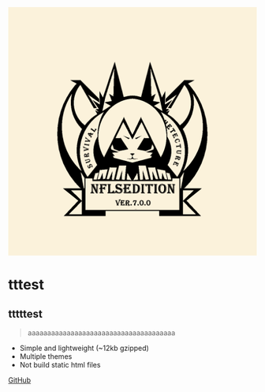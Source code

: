 ![logo](page/icon.svg)
# tttest
## tttttest
> aaaaaaaaaaaaaaaaaaaaaaaaaaaaaaaaaaaaaa

* Simple and lightweight (~12kb gzipped)
* Multiple themes
* Not build static html files

[GitHub](https://github.com/kyomotoi/wiki/master)
